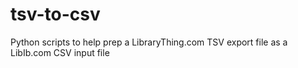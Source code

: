 # tsv-to-csv
Python scripts to help prep a LibraryThing.com TSV export file as a LibIb.com CSV input file
